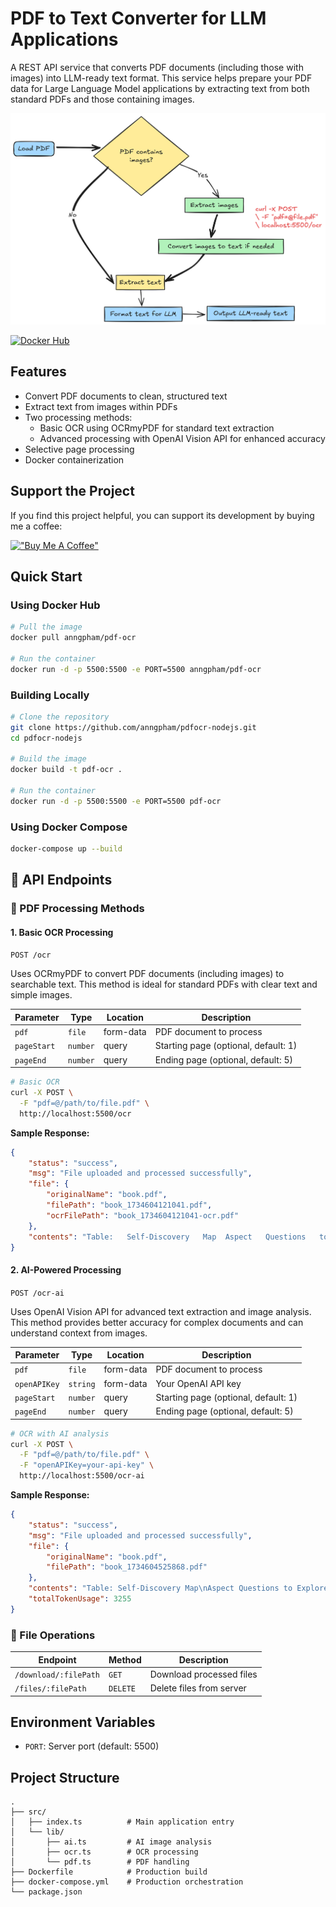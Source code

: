 # PDF to Text Converter for LLM Applications

A REST API service that converts PDF documents (including those with images) into LLM-ready text format. This service helps prepare your PDF data for Large Language Model applications by extracting text from both standard PDFs and those containing images.

![PDF to Text Converter](pdfocr-nodejs.png)

[![Docker Hub](https://img.shields.io/docker/pulls/anngpham/pdf-ocr)](https://hub.docker.com/r/anngpham/pdf-ocr)

## Features

-   Convert PDF documents to clean, structured text
-   Extract text from images within PDFs
-   Two processing methods:
    -   Basic OCR using OCRmyPDF for standard text extraction
    -   Advanced processing with OpenAI Vision API for enhanced accuracy
-   Selective page processing
-   Docker containerization

## Support the Project

If you find this project helpful, you can support its development by buying me a coffee:

[!["Buy Me A Coffee"](https://www.buymeacoffee.com/assets/img/custom_images/orange_img.png)](https://www.buymeacoffee.com/anngpham)

## Quick Start

### Using Docker Hub

```bash
# Pull the image
docker pull anngpham/pdf-ocr

# Run the container
docker run -d -p 5500:5500 -e PORT=5500 anngpham/pdf-ocr
```

### Building Locally

```bash
# Clone the repository
git clone https://github.com/anngpham/pdfocr-nodejs.git
cd pdfocr-nodejs

# Build the image
docker build -t pdf-ocr .

# Run the container
docker run -d -p 5500:5500 -e PORT=5500 pdf-ocr
```

### Using Docker Compose

```bash
docker-compose up --build
```

## 🚀 API Endpoints

### 📑 PDF Processing Methods

#### 1. Basic OCR Processing

`POST /ocr`

Uses OCRmyPDF to convert PDF documents (including images) to searchable text. This method is ideal for standard PDFs with clear text and simple images.

| Parameter   | Type     | Location  | Description                          |
| ----------- | -------- | --------- | ------------------------------------ |
| `pdf`       | `file`   | form-data | PDF document to process              |
| `pageStart` | `number` | query     | Starting page (optional, default: 1) |
| `pageEnd`   | `number` | query     | Ending page (optional, default: 5)   |

```bash
# Basic OCR
curl -X POST \
  -F "pdf=@/path/to/file.pdf" \
  http://localhost:5500/ocr
```

**Sample Response:**

```json
{
	"status": "success",
	"msg": "File uploaded and processed successfully",
	"file": {
		"originalName": "book.pdf",
		"filePath": "book_1734604121041.pdf",
		"ocrFilePath": "book_1734604121041-ocr.pdf"
	},
	"contents": "Table:   Self-Discovery   Map  Aspect   Questions   to   Explore   Example   Answers  Strengths   What   am   |   naturally   good   at?   Writing,   Problem-solving  Weaknesses   Where   do!   struggle?   Time   management,   Focus Core   Values   What   matters   most   to   me?   Integrity,   Family Interests   What   activities   bring   me   joy?   Reading,   Painting  Triggers   What   makes   me   stressed   or   frustrated?   Deadlines,   Criticism  Table:   SMART   Goals   Examples  Goal   Specificity   Measure   Deadline   Achievability  Learn   a   new   skill   Learn   ReactJS   Build   a   portfolio   3months   _   Realistic Improve   fitness   Lose   5   kg   Track   weight   6   months   _   Realistic  Strengthen   bonds   Weekly   family   dinners   Maintain   routine   Ongoing   Highly   doable  Chapter 3: Setting Goals  Goals act as a roadmap to your aspirations. Without clear objectives, progress feels aimless. This chapter introduces strategies for setting effective goals and tracking them.  The Importance of Goals  •   Provides direction •   Increases motivation •   Creates accountability  The SMART Framework  SMART stands for Specific, Measurable, Achievable, Relevant, and Time-bound.  Chapter 4: Embracing Failure  Failure isn’t the end; it’s a critical part of growth. This chapter delves into why failure is valuable and how to leverage it for success.\n"
}
```

#### 2. AI-Powered Processing

`POST /ocr-ai`

Uses OpenAI Vision API for advanced text extraction and image analysis. This method provides better accuracy for complex documents and can understand context from images.

| Parameter    | Type     | Location  | Description                          |
| ------------ | -------- | --------- | ------------------------------------ |
| `pdf`        | `file`   | form-data | PDF document to process              |
| `openAPIKey` | `string` | form-data | Your OpenAI API key                  |
| `pageStart`  | `number` | query     | Starting page (optional, default: 1) |
| `pageEnd`    | `number` | query     | Ending page (optional, default: 5)   |

```bash
# OCR with AI analysis
curl -X POST \
  -F "pdf=@/path/to/file.pdf" \
  -F "openAPIKey=your-api-key" \
  http://localhost:5500/ocr-ai
```

**Sample Response:**

```json
{
	"status": "success",
	"msg": "File uploaded and processed successfully",
	"file": {
		"originalName": "book.pdf",
		"filePath": "book_1734604525868.pdf"
	},
	"contents": "Table: Self-Discovery Map\nAspect Questions to Explore Example Answers\nStrengths What am | naturally good at? Writing, Problem-solving\nWeaknesses Where do | struggle? Time management, Focus\nCore Values What matters most to me? Integrity, Family\nInterests What activities bring me joy? Reading, Painting\nTriggers What makes me stressed or frustrated? Deadlines, Criticism\n\n[Image Description: The table titled \"Self-Discovery Map\" includes three columns: Aspect, Questions to Explore, and Example Answers.\n\n1. **Strengths**\n   - Question: What am I naturally good at?\n   - Example Answers: Writing, Problem-solving\n\n2. **Weaknesses**\n   - Question: Where do I struggle?\n   - Example Answers: Time management, Focus\n\n3. **Core Values**\n   - Question: What matters most to me?\n   - Example Answers: Integrity, Family\n\n4. **Interests**\n   - Question: What activities bring me joy?\n   - Example Answers: Reading, Painting\n\n5. **Triggers**\n   - Question: What makes me stressed or frustrated?\n   - Example Answers: Deadlines, Criticism]\nChapter 3: Setting Goals\n\nGoals act as a roadmap to your aspirations. Without clear objectives, progress feels aimless.\n\nThis chapter introduces strategies for setting effective goals and tracking them.\n\nThe Importance of Goals\n\n•\n \nProvides direction\n\n•\n \nIncreases motivation\n\n•\n \nCreates accountability\n\nThe SMART Framework\n\nSMART stands for Specific, Measurable, Achievable, Relevant, and Time\n-\nbound.\nTable: SMART Goals Examples\nGoal Specificity Measure Deadline  Achievability\nLearn a new skill Learn ReactJS Build a portfolio 3 months Realistic\nImprove fitness Lose 5 kg Track weight 6 months Realistic\nStrengthen bonds = Weekly family dinners ~~ Maintain routine = Ongoing Highly doable\n\n[Image Description: This table provides examples of SMART goals, which are Specific, Measurable, Achievable, Relevant, and Time-bound. Here are the details:\n\n1. **Goal: Learn a new skill**\n   - **Specificity:** Learn ReactJS\n   - **Measure:** Build a portfolio\n   - **Deadline:** 3 months\n   - **Achievability:** Realistic\n\n2. **Goal: Improve fitness**\n   - **Specificity:** Lose 5 kg\n   - **Measure:** Track weight\n   - **Deadline:** 6 months\n   - **Achievability:** Realistic\n\n3. **Goal: Strengthen bonds**\n   - **Specificity:** Weekly family dinners\n   - **Measure:** Maintain routine\n   - **Deadline:** Ongoing\n   - **Achievability:** Highly doable\n\nThese examples illustrate how to set clear and attainable goals.]\n\nChapter 4: Embracing Failure\n\nFailure isn’t the end; it’s a critical part of growth. This chapter delves into why failure is\n\nvaluable and how to leverage it for success.",
	"totalTokenUsage": 3255
}
```

### 📁 File Operations

| Endpoint              | Method   | Description              |
| --------------------- | -------- | ------------------------ |
| `/download/:filePath` | `GET`    | Download processed files |
| `/files/:filePath`    | `DELETE` | Delete files from server |

## Environment Variables

-   `PORT`: Server port (default: 5500)

## Project Structure

```
.
├── src/
│   ├── index.ts          # Main application entry
│   └── lib/
│       ├── ai.ts         # AI image analysis
│       ├── ocr.ts        # OCR processing
│       └── pdf.ts        # PDF handling
├── Dockerfile            # Production build
├── docker-compose.yml    # Production orchestration
└── package.json
```
